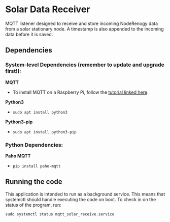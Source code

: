 # Solar Data Receiver
MQTT listener designed to receive and store incoming NodeRenogy data from a solar stationary node. A timestamp is also appended to the incoming data before it is saved. 

## Dependencies
### System-level Dependencies (remember to update and upgrade first!):

**MQTT**
- To install MQTT on a Raspberry Pi, follow the [tutorial linked here](https://randomnerdtutorials.com/how-to-install-mosquitto-broker-on-raspberry-pi/).

**Python3**
- `sudo apt install python3`

**Python3-pip**
- `sudo apt install python3-pip`
 
### Python Dependencies:

**Paho MQTT**
- `pip install paho-mqtt`

## Running the code
This application is intended to run as a background service. This means that systemctl should handle executing the code on boot. To check in on the status of the program, run:

`sudo systemctl status mqtt_solar_receive.service`

The output logs of the mqtt_solar_receive service is located in the logs/ directory. A new log file is generated when the service is reset and will be labelled with the current date. An example log file may be named: `mqtt_solar_receive-20221220.log`

## Viewing the saved data
This application is designed to only save data from the following set of topics:
 - NodeRenogy/ccrisolar1/device
 - NodeRenogy/ccrisolar2/device
 - NodeRenogy/ccrisolar1/state
 - NodeRenogy/ccrisolar2/state

Be sure that your NodeRenogy instance is publishing MQTT data over those topics mentioned above, otherwise, it will not be saved.

To view the saved JSON data, check out the data/ directory. There should be seperate JSON files for each device (ccrisolar1 or ccrisolar2) and data source (either state or device). There are also sample data files. The naming convention for each file is as follows:
 - `deviceName + '-' + dataSource + '-data.json'`

For example, if you are looking for the state data from ccrisolar2, expect to find that data in `ccrisolar2-state-data.json`

As mentioned in the [NodeRenogy repo](https://github.com/mickwheelz/NodeRenogy#publishing-to-mqtt), the `<topic>/device` and `<topic>/state` subtopics contain different information about the solar charge controller. Keep this in mind when reading over the JSON data files.
